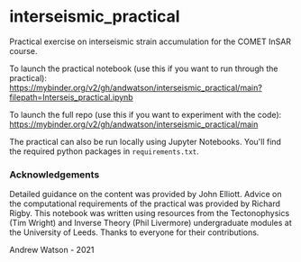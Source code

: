 # interseismic_practical

Practical exercise on interseismic strain accumulation for the COMET InSAR course.

To launch the practical notebook (use this if you want to run through the practical):
https://mybinder.org/v2/gh/andwatson/interseismic_practical/main?filepath=Interseis_practical.ipynb

To launch the full repo (use this if you want to experiment with the code):
https://mybinder.org/v2/gh/andwatson/interseismic_practical/main

The practical can also be run locally using Jupyter Notebooks. You'll find the required python packages in `requirements.txt`.

### Acknowledgements

Detailed guidance on the content was provided by John Elliott. Advice on the computational requirements of the practical was provided by Richard Rigby. This notebook was written using resources from the Tectonophysics (Tim Wright) and Inverse Theory (Phil Livermore) undergraduate modules at the University of Leeds. Thanks to everyone for their contributions.

Andrew Watson - 2021
